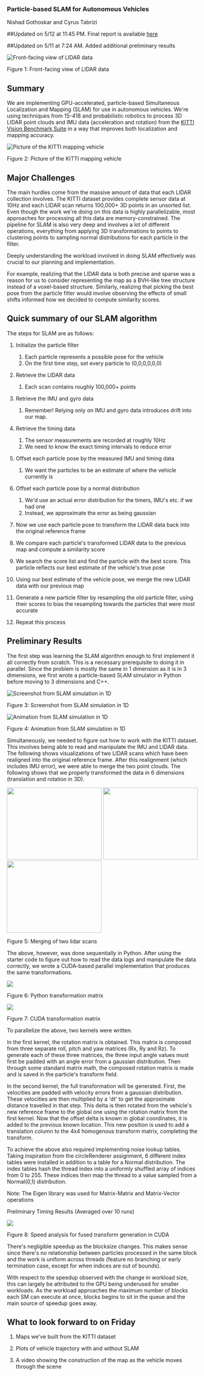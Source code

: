 ### Particle-based SLAM for Autonomous Vehicles
Nishad Gothoskar and Cyrus Tabrizi

##Updated on 5/12 at 11:45 PM. Final report is available <a href="images/15-418_Final_Report.pdf">here</a>

##Updated on 5/11 at 7:24 AM. Added additional preliminary results

<img src="images/frontlidar.png" alt="Front-facing view of LIDAR data" class="inline"/>

Figure 1: Front-facing view of LIDAR data

## Summary
We are implementing GPU-accelerated, particle-based Simultaneous Localization and Mapping (SLAM) for use in autonomous vehicles. We're using techniques from 15-418 and probabilistic robotics to process 3D LIDAR point clouds and IMU data (acceleration and rotation) from the [KITTI Vision Benchmark Suite](http://www.cvlibs.net/datasets/kitti/) in a way that improves both localization and mapping accuracy.

<img src="http://www.cvlibs.net/datasets/kitti/images/passat_sensors.jpg" alt="Picture of the KITTI mapping vehicle " class="inline"/>

Figure 2: Picture of the KITTI mapping vehicle

## Major Challenges
The main hurdles come from the massive amount of data that each LIDAR collection involves. The KITTI dataset provides complete sensor data at 10Hz and each LIDAR scan returns 100,000+ 3D points in an unsorted list. Even though the work we're doing on this data is highly parallelizable, most approaches for processing all this data are memory-constrained. The pipeline for SLAM is also very deep and involves a lot of different operations, everything from applying 3D transformations to points to clustering points to sampling normal distributions for each particle in the filter. 

Deeply understanding the workload involved in doing SLAM effectively was crucial to our planning and implementation. 

For example, realizing that the LIDAR data is both precise and sparse was a reason for us to consider representing the map as a BVH-like tree structure instead of a voxel-based structure. Similarly, realizing that picking the best pose from the particle filter would involve observing the effects of small shifts informed how we decided to compute similarity scores.

## Quick summary of our SLAM algorithm
The steps for SLAM are as follows:
1. Initialize the particle filter
	1. Each particle represents a possible pose for the vehicle
	2. On the first time step, set every particle to (0,0,0,0,0,0)


2. Retrieve the LIDAR data
	1. Each scan contains roughly 100,000+ points


3. Retrieve the IMU and gyro data
	1. Remember! Relying only on IMU and gyro data introduces drift into our map.


4. Retrieve the timing data
	1. The sensor measurements are recorded at roughly 10Hz
	2. We need to know the exact timing intervals to reduce error


5. Offset each particle pose by the measured IMU and timing data
	1. We want the particles to be an estimate of where the vehicle currently is


6. Offset each particle pose by a normal distribution
	1. We'd use an actual error distribution for the timers, IMU's etc. if we had one
	2. Instead, we approximate the error as being gaussian


7. Now we use each particle pose to transform the LIDAR data back into the original reference frame

8. We compare each particle's transformed LIDAR data to the previous map and compute a similarity score

9. We search the score list and find the particle with the best score. This particle reflects our best estimate of the vehicle's true pose

10. Using our best estimate of the vehicle pose, we merge the new LIDAR data with our previous map

11. Generate a new particle filter by resampling the old particle filter, using their scores to bias the resampling towards the particles that were most accurate

12. Repeat this process

## Preliminary Results
The first step was learning the SLAM algorithm enough to first implement it all correctly from scratch. This is a necessary prerequisite to doing it in parallel. Since the problem is mostly the same in 1 dimension as it is in 3 dimensions, we first wrote a particle-based SLAM simulator in Python before moving to 3 dimensions and C++.

<img src="images/1Dsim.png" alt="Screenshot from SLAM simulation in 1D" class="inline"/>

Figure 3: Screenshot from SLAM simulation in 1D

<img src="https://media.giphy.com/media/t2G4cEohyxRxS/giphy.gif" alt="Animation from SLAM simulation in 1D" class="inline"/>

Figure 4: Animation from SLAM simulation in 1D

Simultaneously, we needed to figure out how to work with the KITTI dataset. This involves being able to read and manipulate the IMU and LIDAR data. The following shows visualizations of two LIDAR scans which have been realigned into the original reference frame. After this realignment (which includes IMU error), we were able to merge the two point clouds. The following shows that we properly transformed the data in 6 dimensions (translation and rotation in 3D).

<img src="images/lidar1.png" width="250" height="190"/>
<img src="images/lidar2.png" width="250" height="190"/>
<img src="images/lidar1and2.png" width="250" height="190"/>

Figure 5: Merging of two lidar scans

The above, however, was done sequentially in Python. After using the starter code to figure out how to read the data logs and manipulate the data correctly, we wrote a CUDA-based parallel implementation that produces the same transformations.

<img src="images/python_transform.png"/>

Figure 6: Python transformation matrix

<img src="images/cuda_transform.png"/>

Figure 7: CUDA transformation matrix

To parallelize the above, two kernels were written. 

In the first kernel, the rotation matrix is obtained. This matrix is composed from three separate roll, pitch and yaw matrices (Rx, Ry and Rz). To generate each of these three matrices, the three input angle values must first be padded with an angle error from a gaussian distribution. Then through some standard matrix math, the composed rotation matrix is made and is saved in the particle's transform field.

In the second kernel, the full transformation will be generated. First, the velocities are padded with velocity errors from a gaussian distribution. These velocities are then multiplied by a 'dt' to get the approximate distance travelled in that step. This delta is then rotated from the vehicle's new reference frame to the global one using the rotation matrix from the first kernel. Now that the offset delta is known in global coordinates, it is added to the previous known location. This new position is used to add a translation column to the 4x4 homogenous transform matrix, completing the transform.

To achieve the above also required implementing noise lookup tables. Taking inspiration from the circleRenderer assignment, 6 different index tables were installed in addition to a table for a Normal distribution. The index tables hash the thread index into a uniformly shuffled array of indices from 0 to 255. These indices then map the thread to a value sampled from a Normal(0,1) distribution.

Note: The Eigen library was used for Matrix-Matrix and Matrix-Vector operations

Preliminary Timing Results (Averaged over 10 runs)

<img src="images/transform_speeds.png"/>

Figure 8: Speed analysis for fused transform generation in CUDA

There's negligible speedup as the blocksize changes. This makes sense since there's no relationship between particles processed in the same block and the work is uniform across threads (feature no branching or early termination case, except for when indices are out of bounds).

With respect to the speedup observed with the change in workload size, this can largely be attributed to the GPU being underused for smaller workloads. As the workload approaches the maximum number of blocks each SM can execute at once, blocks begins to sit in the queue and the main source of speedup goes away.

## What to look forward to on Friday
1. Maps we've built from the KITTI dataset

2. Plots of vehicle trajectory with and without SLAM

3. A video showing the construction of the map as the vehicle moves through the scene
